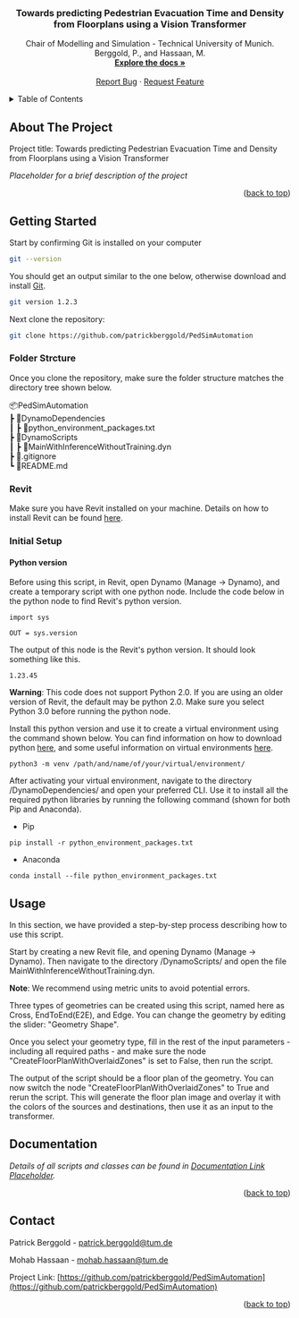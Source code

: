 <div id="top"></div>

<!-- PROJECT LOGO -->
<br />
<div align="center">

  <h3 align="center">Towards predicting Pedestrian Evacuation Time and Density from Floorplans using a Vision Transformer</h3>

  <p align="center">
    Chair of Modelling and Simulation - Technical University of Munich.
    <br />
    Berggold, P., and Hassaan, M.
    <br />
    <a href=#docs><strong>Explore the docs »</strong></a>
    <!-- <strong>[Explore the docs »](#documentation)</strong> -->
    <br />
    <br />
    <a href="mailto:patrick.berggold@tum.de">Report Bug</a>
    ·
    <a href="mailto:patrick.berggold@tum.de">Request Feature</a>
  </p>
</div>

<!-- TABLE OF CONTENTS -->
<details>
  <summary>Table of Contents</summary>
  <ol>
    <li>
      <a href="#about-the-project">About The Project</a>
      <ul>
        <li><a href="#built-with">Built With</a></li>
      </ul>
    </li>
    <li>
      <a href="#getting-started">Getting Started</a>
      <ul>
        <li><a href="#python">Python</a></li>
        <li><a href="#prerequisites">Prerequisites</a></li>
      </ul>
    </li>
    <li><a href="#usage">Usage</a></li>
    <li><a href="#roadmap">Roadmap</a></li>
    <li><a href="#contact">Contact</a></li>
  </ol>
</details>

<!-- ABOUT THE PROJECT -->

## About The Project

Project title: Towards predicting Pedestrian Evacuation Time and Density from Floorplans using a Vision Transformer

_Placeholder for a brief description of the project_

<p align="right">(<a href="#top">back to top</a>)</p>

<!-- GETTING STARTED -->

## Getting Started

Start by confirming Git is installed on your computer

```sh
git --version
```

You should get an output similar to the one below, otherwise download and install [Git](https://git-scm.com/downloads).

```sh
git version 1.2.3
```

Next clone the repository:

```sh
git clone https://github.com/patrickberggold/PedSimAutomation
```

### Folder Strcture

Once you clone the repository, make sure the folder structure matches the directory tree shown below.

📦PedSimAutomation  
┣ 📂DynamoDependencies  
┃ ┣ 📜python_environment_packages.txt  
┣ 📂DynamoScripts  
┃ ┣ 📜MainWithInferenceWithoutTraining.dyn  
┣ 📜.gitignore  
┗ 📜README.md

### Revit

Make sure you have Revit installed on your machine.
Details on how to install Revit can be found [here](https://www.autodesk.com/products/revit/).

### Initial Setup

#### Python version

Before using this script, in Revit, open Dynamo (Manage -> Dynamo), and create a temporary script with one python node.
Include the code below in the python node to find Revit's python version.

```
import sys

OUT = sys.version
```

The output of this node is the Revit's python version. It should look something like this.

```
1.23.45
```

**Warning**: This code does not support Python 2.0. If you are using an older version of Revit, the default may be python 2.0. Make sure you select Python 3.0 before running the python node.

Install this python version and use it to create a virtual environment using the command shown below.
You can find information on how to download python [here](https://wiki.python.org/moin/BeginnersGuide/Download), and some useful information on virtual environments [here](https://docs.python.org/3/library/venv.html#creating-virtual-environments).

```
python3 -m venv /path/and/name/of/your/virtual/environment/
```

After activating your virtual environment, navigate to the directory /DynamoDependencies/ and open your preferred CLI.
Use it to install all the required python libraries by running the following command (shown for both Pip and Anaconda).

- Pip

```
pip install -r python_environment_packages.txt
```

- Anaconda

```
conda install --file python_environment_packages.txt
```

<!-- USAGE EXAMPLES -->

## Usage

In this section, we have provided a step-by-step process describing how to use this script.

Start by creating a new Revit file, and opening Dynamo (Manage -> Dynamo).
Then navigate to the directory /DynamoScripts/ and open the file MainWithInferenceWithoutTraining.dyn.

**Note**: We recommend using metric units to avoid potential errors.

Three types of geometries can be created using this script, named here as Cross, EndToEnd(E2E), and Edge.
You can change the geometry by editing the slider: "Geometry Shape".

Once you select your geometry type, fill in the rest of the input parameters - including all required paths - and make sure the node "CreateFloorPlanWithOverlaidZones" is set to False, then run the script.

The output of the script should be a floor plan of the geometry.
You can now switch the node "CreateFloorPlanWithOverlaidZones" to True and rerun the script.
This will generate the floor plan image and overlay it with the colors of the sources and destinations, then use it as an input to the transformer.

## Documentation

_Details of all scripts and classes can be found in
[Documentation Link Placeholder](https://github.com/patrickberggold/PedSimAutomation)._

<p align="right">(<a href="#top">back to top</a>)</p>

<!-- CONTACT -->

## Contact

Patrick Berggold - patrick.berggold@tum.de

Mohab Hassaan - mohab.hassaan@tum.de

Project Link: [https://github.com/patrickberggold/PedSimAutomation](https://github.com/patrickberggold/PedSimAutomation)

<p align="right">(<a href="#top">back to top</a>)</p>

<!-- ACKNOWLEDGMENTS -->

<!-- MARKDOWN LINKS & IMAGES -->
<!-- https://www.markdownguide.org/basic-syntax/#reference-style-links -->

[contributors-shield]: https://img.shields.io/github/contributors/othneildrew/Best-README-Template.svg?style=for-the-badge
[contributors-url]: https://github.com/othneildrew/Best-README-Template/graphs/contributors
[forks-shield]: https://img.shields.io/github/forks/othneildrew/Best-README-Template.svg?style=for-the-badge
[forks-url]: https://github.com/othneildrew/Best-README-Template/network/members
[stars-shield]: https://img.shields.io/github/stars/othneildrew/Best-README-Template.svg?style=for-the-badge
[stars-url]: https://github.com/othneildrew/Best-README-Template/stargazers
[issues-shield]: https://img.shields.io/github/issues/othneildrew/Best-README-Template.svg?style=for-the-badge
[issues-url]: https://github.com/othneildrew/Best-README-Template/issues
[license-shield]: https://img.shields.io/github/license/othneildrew/Best-README-Template.svg?style=for-the-badge
[license-url]: https://github.com/othneildrew/Best-README-Template/blob/master/LICENSE.txt
[linkedin-shield]: https://img.shields.io/badge/-LinkedIn-black.svg?style=for-the-badge&logo=linkedin&colorB=555
[linkedin-url]: https://linkedin.com/in/othneildrew
[product-screenshot]: images/screenshot.png
